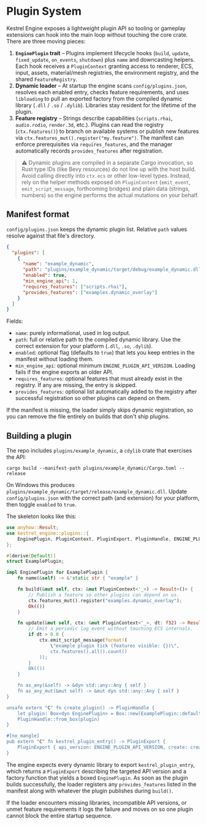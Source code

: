 # Plugin System

Kestrel Engine exposes a lightweight plugin API so tooling or gameplay extensions can hook into the main loop without touching the core crate. There are three moving pieces:

1. **`EnginePlugin` trait** – Plugins implement lifecycle hooks (`build`, `update`, `fixed_update`, `on_events`, `shutdown`) plus `name` and downcasting helpers. Each hook receives a `PluginContext` granting access to renderer, ECS, input, assets, material/mesh registries, the environment registry, and the shared `FeatureRegistry`.
2. **Dynamic loader** – At startup the engine scans `config/plugins.json`, resolves each enabled entry, checks feature requirements, and uses `libloading` to pull an exported factory from the compiled dynamic library (`.dll` / `.so` / `.dylib`). Libraries stay resident for the lifetime of the plugin.
3. **Feature registry** – Strings describe capabilities (`scripts.rhai`, `audio.rodio`, `render.3d`, etc.). Plugins can read the registry (`ctx.features()`) to branch on available systems or publish new features via `ctx.features_mut().register("my.feature")`. The manifest can enforce prerequisites via `requires_features`, and the manager automatically records `provides_features` after registration.

> ⚠️ Dynamic plugins are compiled in a separate Cargo invocation, so Rust type IDs (like Bevy resources) do not line up with the host build. Avoid calling directly into `ctx.ecs` or other low-level types. Instead, rely on the helper methods exposed on `PluginContext` (`emit_event`, `emit_script_message`, forthcoming bridges) and plain data (strings, numbers) so the engine performs the actual mutations on your behalf.

## Manifest format

`config/plugins.json` keeps the dynamic plugin list. Relative `path` values resolve against that file's directory.

```json
{
  "plugins": [
    {
      "name": "example_dynamic",
      "path": "plugins/example_dynamic/target/debug/example_dynamic.dll",
      "enabled": true,
      "min_engine_api": 1,
      "requires_features": ["scripts.rhai"],
      "provides_features": ["examples.dynamic_overlay"]
    }
  ]
}
```

Fields:

- `name`: purely informational, used in log output.
- `path`: full or relative path to the compiled dynamic library. Use the correct extension for your platform (`.dll`, `.so`, `.dylib`).
- `enabled`: optional flag (defaults to `true`) that lets you keep entries in the manifest without loading them.
- `min_engine_api`: optional minimum `ENGINE_PLUGIN_API_VERSION`. Loading fails if the engine exports an older API.
- `requires_features`: optional features that must already exist in the registry. If any are missing, the entry is skipped.
- `provides_features`: optional list automatically added to the registry after successful registration so other plugins can depend on them.

If the manifest is missing, the loader simply skips dynamic registration, so you can remove the file entirely on builds that don't ship plugins.

## Building a plugin

The repo includes `plugins/example_dynamic`, a `cdylib` crate that exercises the API:

```shell
cargo build --manifest-path plugins/example_dynamic/Cargo.toml --release
```

On Windows this produces `plugins/example_dynamic/target/release/example_dynamic.dll`. Update `config/plugins.json` with the correct path (and extension) for your platform, then toggle `enabled` to `true`.

The skeleton looks like this:

```rust
use anyhow::Result;
use kestrel_engine::plugins::{
    EnginePlugin, PluginContext, PluginExport, PluginHandle, ENGINE_PLUGIN_API_VERSION,
};

#[derive(Default)]
struct ExamplePlugin;

impl EnginePlugin for ExamplePlugin {
    fn name(&self) -> &'static str { "example" }

    fn build(&mut self, ctx: &mut PluginContext<'_>) -> Result<()> {
        // Publish a feature so other plugins can depend on us.
        ctx.features_mut().register("examples.dynamic_overlay");
        Ok(())
    }

    fn update(&mut self, ctx: &mut PluginContext<'_>, dt: f32) -> Result<()> {
        // Emit a periodic log event without touching ECS internals.
        if dt > 0.0 {
            ctx.emit_script_message(format!(
                \"example plugin tick (features visible: {})\",
                ctx.features().all().count()
            ));
        }
        Ok(())
    }

    fn as_any(&self) -> &dyn std::any::Any { self }
    fn as_any_mut(&mut self) -> &mut dyn std::any::Any { self }
}

unsafe extern "C" fn create_plugin() -> PluginHandle {
    let plugin: Box<dyn EnginePlugin> = Box::new(ExamplePlugin::default());
    PluginHandle::from_box(plugin)
}

#[no_mangle]
pub extern "C" fn kestrel_plugin_entry() -> PluginExport {
    PluginExport { api_version: ENGINE_PLUGIN_API_VERSION, create: create_plugin }
}
```

The engine expects every dynamic library to export `kestrel_plugin_entry`, which returns a `PluginExport` describing the targeted API version and a factory function that yields a boxed `EnginePlugin`. As soon as the plugin builds successfully, the loader registers any `provides_features` listed in the manifest along with whatever the plugin publishes during `build()`.

If the loader encounters missing libraries, incompatible API versions, or unmet feature requirements it logs the failure and moves on so one plugin cannot block the entire startup sequence.
